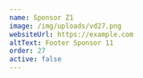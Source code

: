 ```yaml
---
name: Sponsor Z1
image: /img/uploads/vd27.png
websiteUrl: https://example.com
altText: Footer Sponsor 11
order: 27
active: false
---
```



